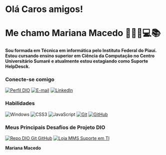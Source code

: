 # Olá Caros amigos!

# Me chamo Mariana Macedo 👩🏻‍💻💻📚 

**Sou formada em Técnica em informática pelo Instituto Federal do Piauí. Estou cursando ensino superior em Ciência da Computação no Centro Universitário Sumaré e atualmente estou estagiando como Suporte HelpDesck.**

### Conecte-se comigo

[![Perfil DIO](https://img.shields.io/badge/-Meu%20Perfil%20na%20DIO-30A3DC?style=for-the-badge)](https://www.dio.me/users/marianamacedo_profissao)
[![E-mail](https://img.shields.io/badge/-Email-000?style=for-the-badge&logo=microsoft-outlook&logoColor=E94D5F)](mailto:marianamacedo.profissao@gmail.com)
[![LinkedIn](https://img.shields.io/badge/-LinkedIn-000?style=for-the-badge&logo=linkedin&logoColor=30A3DC)](https://www.linkedin.com/in/mariana-mac%C3%AAdo-38b0a41b1/)

### Habilidades

![Windows](https://img.shields.io/badge/Windows-017AD7?logo=windows&logoColor=white&style=for-the-badge)
![CSS3](https://img.shields.io/badge/CSS3-000?style=for-the-badge&logo=css3&logoColor=E94D5F)
![JavaScript](https://img.shields.io/badge/JavaScript-000?style=for-the-badge&logo=javascript&logoColor=30A3DC)
[![Git](https://img.shields.io/badge/Git-000?style=for-the-badge&logo=git&logoColor=E94D5F)](https://git-scm.com/doc)
[![GitHub](https://img.shields.io/badge/GitHub-000?style=for-the-badge&logo=github&logoColor=30A3DC)](https://docs.github.com/)


### Meus Principais Desafios de Projeto DIO

[![Repo DIO Git GitHub](https://github-readme-stats.vercel.app/api/pin/?username=Mariana1321&repo=dio-lab-open-source-Mary&bg_color=000&border_color=30A3DC&show_icons=true&icon_color=30A3DC&title_color=E94D5F&text_color=FFF)](https://github.com/Mariana1321/dio-lab-open-source-Mary)
[![Loja MMS Suporte em TI](https://github-readme-stats.vercel.app/api/pin/?username=Mariana1321&repo=MMS_Suporte_de_TI_loja&bg_color=000&border_color=30A3DC&show_icons=true&icon_color=30A3DC&title_color=E94D5F&text_color=FFF)](https://github.com/Mariana1321/MMS_Suporte_de_TI_loja)

**Mariana Macedo**
